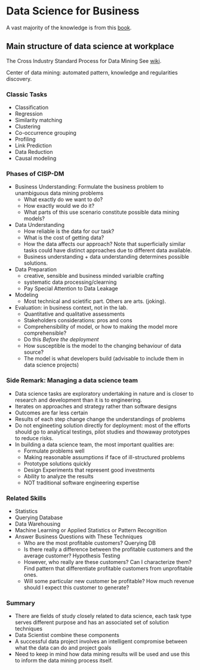 # Data Science for Business
A vast majority of the knowledge is from this [book](https://www.amazon.com/Data-Science-Business-Data-Analytic-Thinking-ebook/dp/B00E6EQ3Xs).

## Main structure of data science at workplace
The Cross Industry Standard Process for Data Mining
See [wiki](https://en.wikipedia.org/wiki/Cross-industry_standard_process_for_data_mining).

Center of data mining: automated pattern, knowledge and regularities discovery.

### Classic Tasks

* Classification
* Regression
* Similarity matching
* Clustering
* Co-occurrence grouping
* Profiling
* Link Prediction
* Data Reduction
* Causal modeling


### Phases of CISP-DM

* Business Understanding: Formulate the business problem to unambiguous data mining problems
    * What exactly do we want to do?
    * How exactly would we do it?
    * What parts of this use scenario constitute possible data mining models?
* Data Understanding
    * How reliable is the data for our task?
    * What is the cost of getting data?
    * How the data affects our approach? Note that superficially similar tasks could have distinct approaches due to different data available.
    * Business understanding + data understanding determines possible solutions.
* Data Preparation
    * creative, sensible and business minded varialble crafting
    * systematic data processing/clearning
    * Pay Special Attention to Data Leakage
* Modeling
    * Most technical and scietific part. Others are arts. (joking).
* Evaluation: in business context, not in the lab.
    * Quantitative and qualitative assessments
    * Stakeholders considerations: pros and cons
    * Comprehensibility of model, or how to making the model more comprehensible?
    * Do this *Before the deployment*
    * How susceptible is the model to the changing behaviour of data source?
    * The model is what developers build (advisable to include them in data science projects)


### Side Remark: Managing a data science team
* Data science tasks are exploratory undertaking in nature and is closer to research and development than it is to engineering.
* Iterates on approaches and strategy rather than software designs
* Outcomes are far less certain
* Results of each step change change the understandings of problems
* Do not engineeting solution directly for deployment: most of the efforts should go to analytical testings, pilot studies and thowaway prototypes to reduce risks.
* In building a data science team, the most important qualities are:
   * Formulate problems well 
   * Making reasonable assumptions if face of ill-structured problems
   * Prototype solutions quickly
   * Design Experiments that represent good investments
   * Ability to analyze the results
   * NOT traditional software engineering expertise

### Related Skills
* Statistics
* Querying Database
* Data Warehousing
* Machine Learning or Applied Statistics or Pattern Recognition
* Answer Business Questions with These Techniques
    * Who are the most profitable customers? Querying DB
    * Is there really a difference between the profitable customers and the average customer? Hypothesis Testing
    * However, who really are these customers? Can I characterize them? Find pattern that differentiate profitable customers from unprofitable ones.
    * Will some particular new customer be profitable? How much revenue should I expect this customer to generate?

### Summary
* There are fields of study closely related to data science, each task type serves different purpose and has an associated set of solution techniques
* Data Scientist combine these components
* A successful data project involves an intelligent compromise between what the data can do and project goals
* Need to keep in mind how data mining results will be used and use this to inform the data mining process itself.


